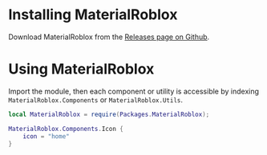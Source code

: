 # Installing MaterialRoblox

Download MaterialRoblox from the [Releases page on Github](https://github.com/shunnedreality/material-roblox/releases).

# Using MaterialRoblox

Import the module, then each component or utility is accessible by indexing `MaterialRoblox.Components` or `MaterialRoblox.Utils`.

```lua
local MaterialRoblox = require(Packages.MaterialRoblox);

MaterialRoblox.Components.Icon {
    icon = "home"
}
```